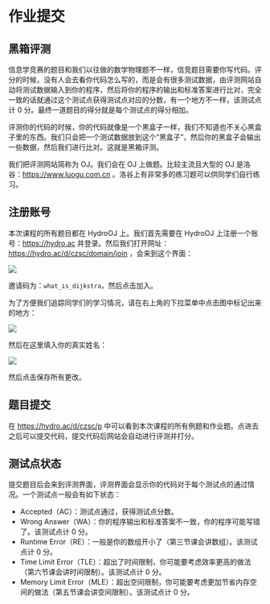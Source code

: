 # 作业提交

## 黑箱评测

信息学竞赛的题目和我们以往做的数学物理题不一样，信竞题目需要你写代码。评分的时候，没有人会去看你代码怎么写的，而是会有很多测试数据，由评测网站自动将测试数据输入到你的程序，然后将你的程序的输出和标准答案进行比对，完全一致的话就通过这个测试点获得测试点对应的分数，有一个地方不一样，该测试点计 0 分。最终一道题目的得分就是每个测试点的得分相加。

评测你的代码的时候，你的代码就像是一个黑盒子一样，我们不知道也不关心黑盒子里的东西。我们只会把一个测试数据放到这个“黑盒子”，然后你的黑盒子会输出一些数据，然后我们进行比对。这就是黑箱评测。

我们把评测网站简称为 OJ。我们会在 OJ 上做题。比较主流且大型的 OJ 是洛谷：https://www.luogu.com.cn 。洛谷上有非常多的练习题可以供同学们自行练习。

## 注册账号

本次课程的所有题目都在 HydroOJ 上。我们首先需要在 HydroOJ 上注册一个账号：https://hydro.ac 并登录。然后我们打开网址：https://hydro.ac/d/czsc/domain/join ，会来到这个界面：

![](http://pic.caiwen.work/i/2025/07/04/68676eab91f9d.png)

邀请码为：`what_is_dijkstra`，然后点击加入。

为了方便我们追踪同学们的学习情况，请在右上角的下拉菜单中点击图中标记出来的地方：

![](http://pic.caiwen.work/i/2025/07/04/68676f7ea3e54.png)

然后在这里填入你的真实姓名：

![](http://pic.caiwen.work/i/2025/07/04/68676fa220d83.png)

然后点击保存所有更改。

## 题目提交

在 https://hydro.ac/d/czsc/p 中可以看到本次课程的所有例题和作业题。点进去之后可以提交代码，提交代码后网站会自动进行评测并打分。

## 测试点状态

提交题目后会来到评测界面，评测界面会显示你的代码对于每个测试点的通过情况。一个测试点一般会有如下状态：

* Accepted（AC）：测试点通过，获得测试点分数。
* Wrong Answer（WA）：你的程序输出和标准答案不一致，你的程序可能写错了。该测试点计 0 分。
* Runtime Error（RE）：一般是你的数组开小了（第三节课会讲数组）。该测试点计 0 分。
* Time Limit Error（TLE）：超出了时间限制，你可能要考虑效率更高的做法（第六节课会讲时间限制）。该测试点计 0 分。
* Memory Limit Error（MLE）：超出空间限制，你可能要考虑更加节省内存空间的做法（第五节课会讲空间限制）。该测试点计 0 分。